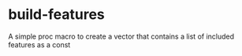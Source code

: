 # build-features
 A simple proc macro to create a vector that contains a list of included features as a const
